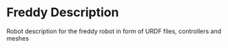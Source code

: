 # Freddy Description

Robot description for the freddy robot in form of URDF files, controllers and meshes
